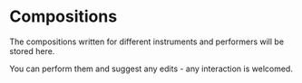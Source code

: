 # Compositions

The compositions written for different instruments and performers will be stored here.

You can perform them and suggest any edits - any interaction is welcomed.
